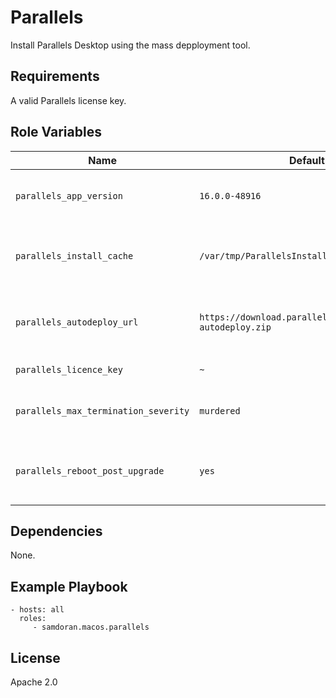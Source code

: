 Parallels
=========

Install Parallels Desktop using the mass depployment tool.

Requirements
------------

A valid Parallels license key.

Role Variables
--------------

| Name              | Default Value       | Description          |
|-------------------|---------------------|----------------------|
| `parallels_app_version` |  `16.0.0-48916` | Parallels version to download and install. |
| `parallels_install_cache` |  `/var/tmp/ParallelsInstall` | Directory used to storing the Parallels installer. |
| `parallels_autodeploy_url` |  `https://download.parallels.com/desktop/tools/pd-autodeploy.zip` | URL for downloading the Parallels autodeploy tool. |
| `parallels_licence_key` |  `~` | Parallels license key. |
| `parallels_max_termination_severity` |  `murdered` | One of `terminated`, `killed` or `murdered`. |
| `parallels_reboot_post_upgrade` |  `yes` | Reboot the host if yes, restart Parallels otherwise. |


Dependencies
------------

None.

Example Playbook
----------------

    - hosts: all
      roles:
         - samdoran.macos.parallels

License
-------

Apache 2.0
